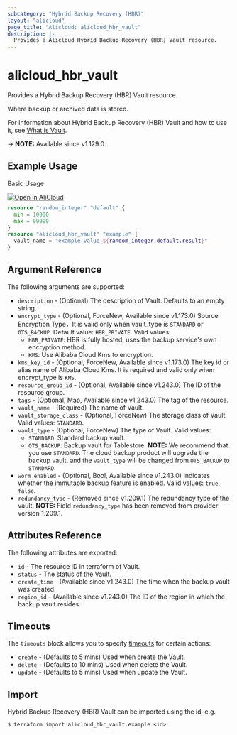 ```yaml
---
subcategory: "Hybrid Backup Recovery (HBR)"
layout: "alicloud"
page_title: "Alicloud: alicloud_hbr_vault"
description: |-
  Provides a Alicloud Hybrid Backup Recovery (HBR) Vault resource.
---
```


# alicloud_hbr_vault

Provides a Hybrid Backup Recovery (HBR) Vault resource.

Where backup or archived data is stored.

For information about Hybrid Backup Recovery (HBR) Vault and how to use it, see [What is Vault](https://www.alibabacloud.com/help/en/hybrid-backup-recovery/latest/api-hbr-2017-09-08-createvault).

-> **NOTE:** Available since v1.129.0.

## Example Usage

Basic Usage

<div style="display: block;margin-bottom: 40px;"><div class="oics-button" style="float: right;position: absolute;margin-bottom: 10px;">
  <a href="https://api.aliyun.com/terraform?resource=alicloud_hbr_vault&exampleId=3769646c-17aa-6388-ab06-042ff80e0d1e4978e73c&activeTab=example&spm=docs.r.hbr_vault.0.3769646c17&intl_lang=EN_US" target="_blank">
    <img alt="Open in AliCloud" src="https://img.alicdn.com/imgextra/i1/O1CN01hjjqXv1uYUlY56FyX_!!6000000006049-55-tps-254-36.svg" style="max-height: 44px; max-width: 100%;">
  </a>
</div></div>

```terraform
resource "random_integer" "default" {
  min = 10000
  max = 99999
}
resource "alicloud_hbr_vault" "example" {
  vault_name = "example_value_${random_integer.default.result}"
}
```

## Argument Reference

The following arguments are supported:
* `description` - (Optional) The description of Vault. Defaults to an empty string.
* `encrypt_type` - (Optional, ForceNew, Available since v1.173.0) Source Encryption Type，It is valid only when vault_type is `STANDARD` or `OTS_BACKUP`. Default value: `HBR_PRIVATE`. Valid values:
  - `HBR_PRIVATE`: HBR is fully hosted, uses the backup service's own encryption method.
  - `KMS`: Use Alibaba Cloud Kms to encryption.
* `kms_key_id` - (Optional, ForceNew, Available since v1.173.0) The key id or alias name of Alibaba Cloud Kms. It is required and valid only when encrypt_type is `KMS`.
* `resource_group_id` - (Optional, Available since v1.243.0) The ID of the resource group.
* `tags` - (Optional, Map, Available since v1.243.0) The tag of the resource.
* `vault_name` - (Required) The name of Vault.
* `vault_storage_class` - (Optional, ForceNew) The storage class of Vault. Valid values: `STANDARD`.
* `vault_type` - (Optional, ForceNew) The type of Vault. Valid values:
  - `STANDARD`: Standard backup vault.
  - `OTS_BACKUP`: Backup vault for Tablestore. **NOTE:** We recommend that you use `STANDARD`. The cloud backup product will upgrade the backup vault, and the `vault_type` will be changed from `OTS_BACKUP` to `STANDARD`.
* `worm_enabled` - (Optional, Bool, Available since v1.243.0) Indicates whether the immutable backup feature is enabled. Valid values: `true`, `false`.
* `redundancy_type` - (Removed since v1.209.1) The redundancy type of the vault. **NOTE:** Field `redundancy_type` has been removed from provider version 1.209.1.

## Attributes Reference

The following attributes are exported:

* `id` - The resource ID in terraform of Vault.
* `status` - The status of the Vault.
* `create_time` - (Available since v1.243.0) The time when the backup vault was created.
* `region_id` - (Available since v1.243.0) The ID of the region in which the backup vault resides.

## Timeouts

The `timeouts` block allows you to specify [timeouts](https://developer.hashicorp.com/terraform/language/resources/syntax#operation-timeouts) for certain actions:
* `create` - (Defaults to 5 mins) Used when create the Vault.
* `delete` - (Defaults to 10 mins) Used when delete the Vault.
* `update` - (Defaults to 5 mins) Used when update the Vault.

## Import

Hybrid Backup Recovery (HBR) Vault can be imported using the id, e.g.

```shell
$ terraform import alicloud_hbr_vault.example <id>
```
